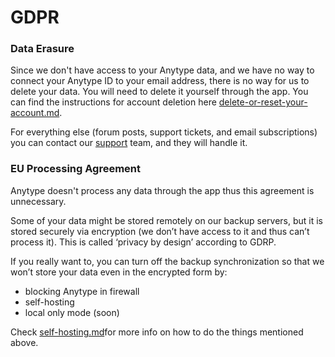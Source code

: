# GDPR

### Data Erasure

Since we don't have access to your Anytype data, and we have no way to connect your Anytype ID to your email address, there is no way for us to delete your data. You will need to delete it yourself through the app. You can find the instructions for account deletion here [delete-or-reset-your-account.md](../delete-or-reset-your-account.md "mention").

For everything else (forum posts, support tickets, and email subscriptions) you can contact our [support](mailto:support@anytype.io) team, and they will handle it.

### EU Processing Agreement

Anytype doesn't process any data through the app thus this agreement is unnecessary.

Some of your data might be stored remotely on our backup servers, but it is stored securely via encryption (we don’t have access to it and thus can’t process it). This is called ‘privacy by design’ according to GDRP.&#x20;

If you really want to, you can turn off the backup synchronization so that we won’t store your data even in the encrypted form by:

* blocking Anytype in firewall
* self-hosting
* local only mode (soon)

Check [self-hosting.md](../data-storage-and-deletion/self-hosting.md "mention")for more info on how to do the things mentioned above.
